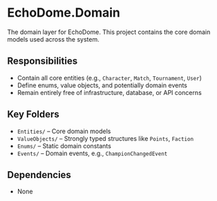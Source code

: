 ﻿# EchoDome.Domain

The domain layer for EchoDome. This project contains the core domain models used across the system.

## Responsibilities

- Contain all core entities (e.g., `Character`, `Match`, `Tournament`, `User`)
- Define enums, value objects, and potentially domain events
- Remain entirely free of infrastructure, database, or API concerns

## Key Folders

- `Entities/` – Core domain models
- `ValueObjects/` – Strongly typed structures like `Points`, `Faction`
- `Enums/` – Static domain constants
- `Events/` – Domain events, e.g., `ChampionChangedEvent`

## Dependencies

- None
